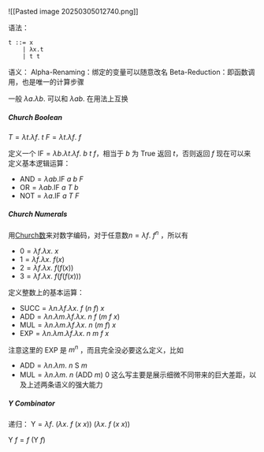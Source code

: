 ![[Pasted image 20250305012740.png]]

语法：
```lambda
t ::= x      
	| λx.t
	| t t
```
语义：
Alpha-Renaming：绑定的变量可以随意改名
Beta-Reduction：即函数调用，也是唯一的计算步骤


一般 $\lambda a.\lambda b.$ 可以和 $\lambda ab.$ 在用法上互换

##### Church Boolean
$T=\lambda t.\lambda f.\:t$
$F=\lambda t.\lambda f.\:f$

定义一个 $\mathrm{IF}=\lambda b.\lambda t.\lambda f.  \:b\:t \: f$，相当于 $b$ 为 True 返回 $t$，否则返回 $f$
现在可以来定义基本逻辑运算：
- $\mathrm{AND}=\lambda ab.\mathrm{IF}\:a\:b\:F$
- $\mathrm{OR}=\lambda ab.\mathrm{IF}\:a\:T\:b$
- $\mathrm{NOT}=\lambda a.\mathrm{IF}\:a\:T\:F$

##### Church Numerals
用[Church数](https://link.zhihu.com/?target=https%3A//en.wikipedia.org/wiki/Church_encoding)来对数字编码，对于任意数$n=\lambda f.\:f^n$ ，所以有
- $0=\lambda f.\lambda x.\:x$
- $1=\lambda f.\lambda x.\:f(x)$
- $2=\lambda f.\lambda x.\:f(f(x))$
- $3=\lambda f.\lambda x.\:f(f(f(x)))$

定义整数上的基本运算：
- $\mathrm{SUCC}=\lambda n.\lambda f.\lambda x.\:f\:(n\:f)\: x$
- $\mathrm{ADD}=\lambda n.\lambda m.\lambda f.\lambda x.\:n\:f\:(m\:f\:x)$
- $\mathrm{MUL}=\lambda n.\lambda m.\lambda f.\lambda x.\:n\:(m\:f)\:x$
- $\mathrm{EXP}=\lambda n.\lambda m.\lambda f.\lambda x.\:n\:m\:f\:x$

注意这里的 $\mathrm{EXP}$ 是 $m^n$ ，而且完全没必要这么定义，比如
- $\mathrm{ADD}=\lambda n.\lambda m.\:n\:\mathrm{S}\:m$
- $\mathrm{MUL}=\lambda n.\lambda m.\:n\:(\mathrm{ADD}\: m)\:0$
这么写主要是展示细微不同带来的巨大差距，以及上述两条语义的强大能力


##### Y Combinator
递归：
$\mathrm{Y}=\lambda f.\:(\lambda x.\: f\:(x\:x))\:(\lambda x.\: f\:(x\:x))$

$\mathrm{Y}\:f=f\:(\mathrm{Y}\:f)$


